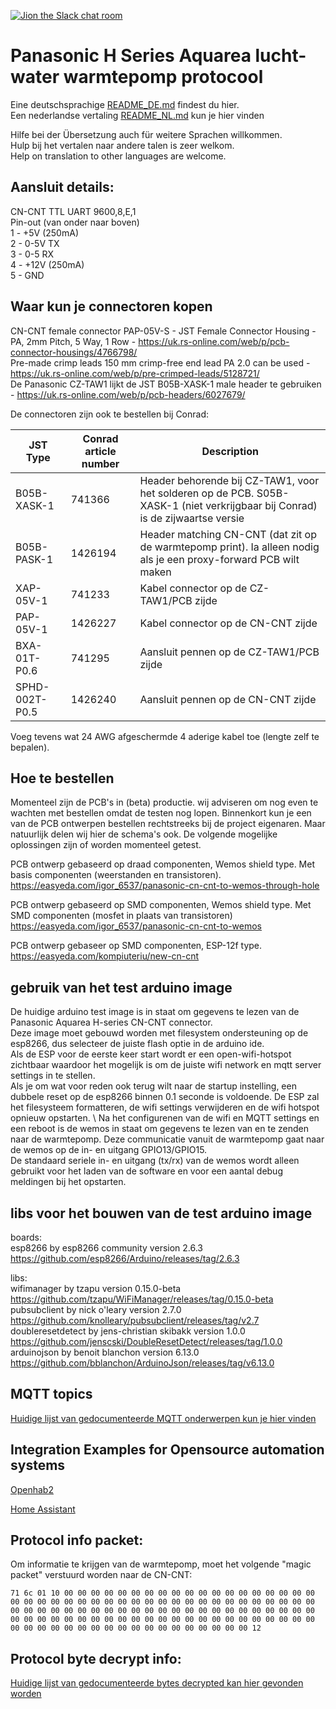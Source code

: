 [![Jion the Slack chat room](https://img.shields.io/badge/Slack-Join%20the%20chat%20room-orange)](https://join.slack.com/t/panasonic-wemos/shared_invite/enQtODg2MDY0NjE1OTI3LTgzYjkwMzIwNTAwZTMyYzgwNDQ1Y2QxYjkwODg3NjMyN2MyM2ViMDM3Yjc3OGE3MGRiY2FkYzI4MzZiZDVkNGE)


# Panasonic H Series Aquarea lucht-water warmtepomp protocool

Eine deutschsprachige [README_DE.md](README_DE.md) findest du hier. \
Een nederlandse vertaling [README_NL.md](README_NL.md) kun je hier vinden

Hilfe bei der Übersetzung auch für weitere Sprachen willkommen. \
Hulp bij het vertalen naar andere talen is zeer welkom. \
Help on translation to other languages are welcome.



## Aansluit details:
CN-CNT TTL UART 9600,8,E,1  \
Pin-out (van onder naar boven) \
1 - +5V (250mA)  \
2 - 0-5V TX  \
3 - 0-5 RX  \
4 - +12V (250mA) \
5 - GND

## Waar kun je connectoren kopen

CN-CNT female connector PAP-05V-S - JST Female Connector Housing - PA, 2mm Pitch, 5 Way, 1 Row - https://uk.rs-online.com/web/p/pcb-connector-housings/4766798/ \
Pre-made crimp leads 150 mm crimp-free end lead PA 2.0 can be used - https://uk.rs-online.com/web/p/pre-crimped-leads/5128721/ \
De Panasonic CZ-TAW1 lijkt de JST B05B-XASK-1 male header te gebruiken - https://uk.rs-online.com/web/p/pcb-headers/6027679/

De connectoren zijn ook te bestellen bij Conrad:

| JST Type | Conrad article number | Description |
| ----- | ---- | ----- |
|B05B-XASK-1| 741366 | Header behorende bij CZ-TAW1, voor het solderen op de PCB. S05B-XASK-1 (niet verkrijgbaar bij Conrad) is de zijwaartse versie	|
|B05B-PASK-1| 1426194 | Header matching CN-CNT (dat zit op de warmtepomp print). Ia alleen nodig als je een proxy-forward PCB wilt maken|
|XAP-05V-1| 741233 | Kabel connector op de CZ-TAW1/PCB zijde |
|PAP-05V-1| 1426227 | Kabel connector op de CN-CNT zijde | 
|BXA-01T-P0.6| 741295 |Aansluit pennen op de CZ-TAW1/PCB zijde|
|SPHD-002T-P0.5| 1426240 | Aansluit pennen op de CN-CNT zijde |

Voeg tevens wat 24 AWG afgeschermde 4 aderige kabel toe (lengte zelf te bepalen).

## Hoe te bestellen

Momenteel zijn de PCB's in (beta) productie. wij adviseren om nog even te wachten met bestellen omdat de testen nog lopen. Binnenkort kun je een van de PCB ontwerpen bestellen rechtstreeks bij de project eigenaren. Maar natuurlijk delen wij hier de schema's ook. De volgende mogelijke oplossingen zijn of worden momenteel getest.

PCB ontwerp gebaseerd op draad componenten, Wemos shield type. Met basis componenten (weerstanden en transistoren). https://easyeda.com/igor_6537/panasonic-cn-cnt-to-wemos-through-hole

PCB ontwerp gebaseerd op SMD componenten, Wemos shield type. Met SMD componenten (mosfet in plaats van transistoren) https://easyeda.com/igor_6537/panasonic-cn-cnt-to-wemos

PCB ontwerp gebaseer op SMD componenten, ESP-12f type.  https://easyeda.com/kompiuteriu/new-cn-cnt

## gebruik van het test arduino image
De huidige arduino test image is in staat om gegevens te lezen van de Panasonic Aquarea H-series CN-CNT connector. \
Deze image moet gebouwd worden met filesystem ondersteuning op de esp8266, dus selecteer de juiste flash optie in de arduino ide. \
Als de ESP voor de eerste keer start wordt er een open-wifi-hotspot zichtbaar waardoor het mogelijk is om de juiste wifi network en mqtt server settings in te stellen. \
Als je om wat voor reden ook terug wilt naar de startup instelling, een dubbele reset op de esp8266 binnen 0.1 seconde is voldoende. De ESP zal het filesysteem formatteren, de wifi settings verwijderen en de wifi hotspot opnieuw opstarten. \ 
Na het configurenen van de wifi en MQTT settings en een reboot is de wemos in staat om gegevens te lezen van en te zenden naar de warmtepomp. Deze communicatie vanuit de warmtepomp gaat naar de wemos op de in- en uitgang GPIO13/GPIO15. \
De standaard seriele in- en uitgang (tx/rx) van de wemos wordt alleen gebruikt voor het laden van de software en voor een aantal debug meldingen bij het opstarten.

## libs voor het bouwen van de test arduino image
boards: \
esp8266 by esp8266 community version 2.6.3 https://github.com/esp8266/Arduino/releases/tag/2.6.3

libs: \
wifimanager by tzapu version 0.15.0-beta https://github.com/tzapu/WiFiManager/releases/tag/0.15.0-beta \
pubsubclient by nick o'leary version 2.7.0 https://github.com/knolleary/pubsubclient/releases/tag/v2.7 \
doubleresetdetect by jens-christian skibakk version 1.0.0 https://github.com/jenscski/DoubleResetDetect/releases/tag/1.0.0 \
arduinojson by benoit blanchon version 6.13.0 https://github.com/bblanchon/ArduinoJson/releases/tag/v6.13.0

## MQTT topics
[Huidige lijst van gedocumenteerde MQTT onderwerpen kun je hier vinden](MQTT-Topics.md)

## Integration Examples for Opensource automation systems
[Openhab2](Integrations/Openhab2)

[Home Assistant](https://github.com/Egyras/HeishaMon/tree/master/Integrations/Home%20Assistant)


## Protocol info packet:

Om informatie te krijgen van de warmtepomp, moet het volgende "magic packet" verstuurd worden naar de CN-CNT: 

`71 6c 01 10 00 00 00 00 00 00 00 00 00 00 00 00 00 00 00 00 00 00 00 00 00 00 00 00 00 00 00 00 00 00 00 00 00 00 00 00 00 00 00 00 00 00 00 00 00 00 00 00 00 00 00 00 00 00 00 00 00 00 00 00 00 00 00 00 00 00 00 00 00 00 00 00 00 00 00 00 00 00 00 00 00 00 00 00 00 00 00 00 00 00 00 00 00 00 00 00 00 00 00 00 00 00 00 00 00 00 12`

## Protocol byte decrypt info:

[Huidige lijst van gedocumenteerde bytes decrypted kan hier gevonden worden](ProtocolByteDecrypt.md)

